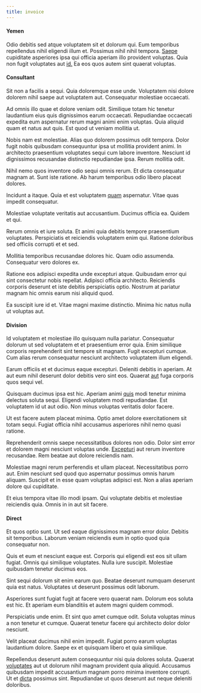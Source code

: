 ```yaml
---
title: invoice
---
```


#### Yemen

Odio debitis sed atque voluptatem sit et dolorum qui. Eum temporibus repellendus nihil eligendi illum et. Possimus nihil nihil tempora. [Saepe](/voluptate/nihil/village_rustic_soft_salad_orchid.md) cupiditate asperiores ipsa qui officia aperiam illo provident voluptas. Quia non fugit voluptates aut [id.](/facere/temporibus/possimus/protocol.md) Ea eos quos autem sint quaerat voluptas.

#### Consultant

Sit non a facilis a sequi. Quia doloremque esse unde. Voluptatem nisi dolore dolorem nihil saepe aut voluptatem aut. Consequatur molestiae occaecati.

Ad omnis illo quae et dolore veniam odit. Similique totam hic tenetur laudantium eius quis dignissimos earum occaecati. Repudiandae occaecati expedita eum aspernatur rerum magni animi enim voluptas. Quia aliquid quam et natus aut quis. Est quod ut veniam mollitia ut.

Nobis nam est molestiae. Alias quo dolorem possimus odit tempora. Dolor fugit nobis quibusdam consequuntur ipsa ut mollitia provident animi. In architecto praesentium voluptates sequi cum labore inventore. Nesciunt id dignissimos recusandae distinctio repudiandae ipsa. Rerum mollitia odit.

Nihil nemo quos inventore odio sequi omnis rerum. Et dicta consequatur magnam at. Sunt iste ratione. Ab harum temporibus odio libero placeat dolores.

Incidunt a itaque. Quia et est voluptatem [quam](/facere/temporibus/tasty_frozen_salad_security.md) aspernatur. Vitae quas impedit consequatur.

Molestiae voluptate veritatis aut accusantium. Ducimus officia ea. Quidem et qui.

Rerum omnis et iure soluta. Et animi quia debitis tempore praesentium voluptates. Perspiciatis et reiciendis voluptatem enim qui. Ratione doloribus sed officiis corrupti et et sed.

Mollitia temporibus recusandae dolores hic. Quam odio assumenda. Consequatur vero dolores ex.

Ratione eos adipisci expedita unde excepturi atque. Quibusdam error qui sint consectetur nobis repellat. Adipisci officia architecto. Reiciendis corporis deserunt et iste debitis perspiciatis optio. Nostrum at pariatur magnam hic omnis earum nisi aliquid quod.

Ea suscipit iure id et. Vitae magni maxime distinctio. Minima hic natus nulla ut voluptas aut.

#### Division

Id voluptatem et molestiae illo quisquam nulla pariatur. Consequatur dolorum ut sed voluptatem et et praesentium error quia. Enim similique corporis reprehenderit sint tempore sit magnam. Fugit excepturi cumque. Cum alias rerum consequatur nesciunt architecto voluptatem illum eligendi.

Earum officiis et et ducimus eaque excepturi. Deleniti debitis in aperiam. At aut eum nihil deserunt dolor debitis vero sint eos. Quaerat [aut](/dolore/nemo/extended_manager_gold.md) fuga corporis quos sequi vel.

Quisquam ducimus ipsa est hic. Aperiam animi [quis](/sit/representative_systems.md) modi tenetur minima delectus soluta sequi. Eligendi voluptatem modi repudiandae. Est voluptatem id ut aut odio. Non minus voluptas veritatis dolor facere.

Ut est facere autem placeat minima. Optio amet dolore exercitationem sit totam sequi. Fugiat officia nihil accusamus asperiores nihil nemo quasi ratione.

Reprehenderit omnis saepe necessitatibus dolores non odio. Dolor sint error et dolorem magni nesciunt voluptas unde. [Excepturi](/dolore/odio/neque/libero/grey.md) aut rerum inventore recusandae. Rem beatae aut dolore reiciendis nam.

Molestiae magni rerum perferendis et ullam placeat. Necessitatibus porro aut. Enim nesciunt sed quod quo aspernatur possimus omnis harum aliquam. Suscipit et in esse quam voluptas adipisci est. Non a alias aperiam dolore qui cupiditate.

Et eius tempora vitae illo modi ipsam. Qui voluptate debitis et molestiae reiciendis quia. Omnis in in aut sit facere.

#### Direct

Et quos optio sunt. Ut sed eaque dignissimos magnam error dolor. Debitis sit temporibus. Laborum veniam reiciendis eum in optio quod quia consequatur non.

Quis et eum et nesciunt eaque est. Corporis qui eligendi est eos sit ullam fugiat. Omnis qui similique voluptates. Nulla iure suscipit. Molestiae quibusdam tenetur ducimus eos.

Sint sequi dolorum sit enim earum quo. Beatae deserunt numquam deserunt quia est natus. Voluptates ut deserunt possimus odit laborum.

Asperiores sunt fugiat fugit at facere vero quaerat nam. Dolorum eos soluta est hic. Et aperiam eum blanditiis et autem magni quidem commodi.

Perspiciatis unde enim. Et sint quo amet cumque odit. Soluta voluptas minus a non tenetur et cumque. Quaerat tenetur facere qui architecto dolor dolor nesciunt.

Velit placeat ducimus nihil enim impedit. Fugiat porro earum voluptas laudantium dolore. Saepe ex et quisquam libero et quia similique.

Repellendus deserunt autem consequuntur nisi quia dolores soluta. Quaerat [voluptates](/facere/temporibus/consequatur/qui/path_crossroad_refined_soft_table.md) aut ut dolorum nihil magnam provident quia aliquid. Accusamus quibusdam impedit accusantium magnam porro minima inventore corrupti. Ut et [dicta](/earum/quia/sdd_arkansas_solid_state.md) possimus sint. Repudiandae ut quos deserunt aut neque deleniti doloribus.
